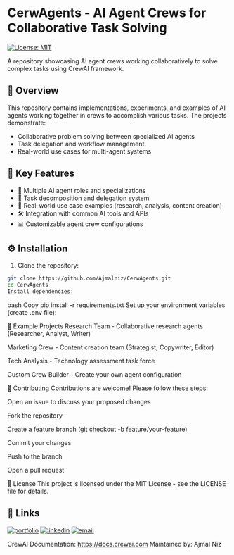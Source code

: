 # CerwAgents - AI Agent Crews for Collaborative Task Solving

[![License: MIT](https://img.shields.io/badge/License-MIT-yellow.svg)](https://opensource.org/licenses/MIT)

A repository showcasing AI agent crews working collaboratively to solve complex tasks using CrewAI framework.

## 🚀 Overview

This repository contains implementations, experiments, and examples of AI agents working together in crews to accomplish various tasks. The projects demonstrate:

- Collaborative problem solving between specialized AI agents
- Task delegation and workflow management
- Real-world use cases for multi-agent systems

## 🔑 Key Features

- 🤖 Multiple AI agent roles and specializations
- 📑 Task decomposition and delegation system
- 💼 Real-world use case examples (research, analysis, content creation)
- 🛠️ Integration with common AI tools and APIs
- 📊 Customizable agent crew configurations

## ⚙️ Installation

1. Clone the repository:
```bash
git clone https://github.com/Ajmalniz/CerwAgents.git
cd CerwAgents
Install dependencies:
```
bash
Copy
pip install -r requirements.txt
Set up your environment variables (create .env file):

📂 Example Projects
Research Team - Collaborative research agents (Researcher, Analyst, Writer)

Marketing Crew - Content creation team (Strategist, Copywriter, Editor)

Tech Analysis - Technology assessment task force

Custom Crew Builder - Create your own agent configuration

🤝 Contributing
Contributions are welcome! Please follow these steps:

Open an issue to discuss your proposed changes

Fork the repository

Create a feature branch (git checkout -b feature/your-feature)

Commit your changes

Push to the branch

Open a pull request

📄 License
This project is licensed under the MIT License - see the LICENSE file for details.

## 🔗 Links

[![portfolio](https://img.shields.io/badge/portfolio-000?style=for-the-badge&logo=vercel&logoColor=white)](https://portfolio-woad-sigma-11.vercel.app/)
[![linkedin](https://img.shields.io/badge/linkedin-0A66C2?style=for-the-badge&logo=linkedin&logoColor=white)](https://www.linkedin.com/in/ajmal-ai-engineer/)
[![email](https://img.shields.io/badge/email-D14836?style=for-the-badge&logo=gmail&logoColor=white)](mailto:aknizamani@gmail.com)

CrewAI Documentation: https://docs.crewai.com
Maintained by: Ajmal Niz